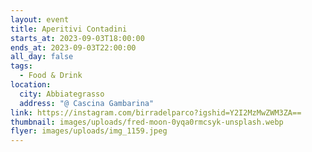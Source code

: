 ```yaml
---
layout: event
title: Aperitivi Contadini
starts_at: 2023-09-03T18:00:00
ends_at: 2023-09-03T22:00:00
all_day: false
tags:
  - Food & Drink
location:
  city: Abbiategrasso
  address: "@ Cascina Gambarina"
link: https://instagram.com/birradelparco?igshid=Y2I2MzMwZWM3ZA==
thumbnail: images/uploads/fred-moon-0yqa0rmcsyk-unsplash.webp
flyer: images/uploads/img_1159.jpeg
---
```

